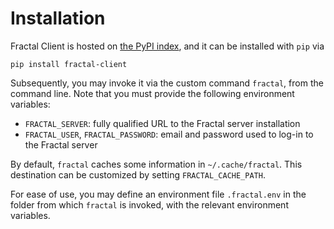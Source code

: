 # Installation

Fractal Client is hosted on [the PyPI
index](https://pypi.org/project/fractal-client), and it can be installed with
`pip` via
```
pip install fractal-client
```

Subsequently, you may invoke it via the custom command `fractal`, from the command line.
Note that you must provide the following environment variables:

* `FRACTAL_SERVER`: fully qualified URL to the Fractal server installation
* `FRACTAL_USER`, `FRACTAL_PASSWORD`: email and password used to log-in to the
   Fractal server

By default, `fractal` caches some information in `~/.cache/fractal`. This destination
can be customized by setting `FRACTAL_CACHE_PATH`.

For ease of use, you may define an environment file `.fractal.env` in the
folder from which `fractal` is invoked, with the relevant environment variables.
